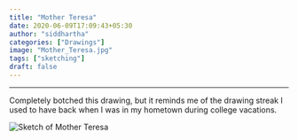 ```yaml
---
title: "Mother Teresa"
date: 2020-06-09T17:09:43+05:30
author: "siddhartha"
categories: ["Drawings"]
image: "Mother_Teresa.jpg"
tags: ["sketching"]
draft: false
---
```


---------------------

Completely botched this drawing, but it reminds me of the drawing streak I used to have back when I was in my hometown during college vacations.

![Sketch of Mother Teresa](/images/Mother_Teresa.webp#center "Sketch of Mother Teresa")
